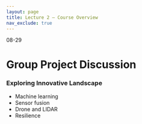 ```yaml
---
layout: page
title: Lecture 2 – Course Overview
nav_exclude: true
---
```

08-29
# Group Project Discussion
### Exploring Innovative Landscape
- Machine learning
- Sensor fusion
- Drone and LIDAR
- Resilience

